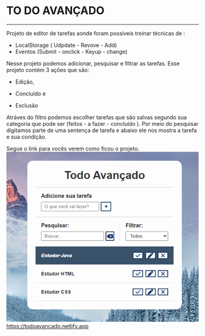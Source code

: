 # TO DO AVANÇADO
---
Projeto de editor de tarefas aonde foram possíveis treinar técnicas de :

* LocalStorage ( Udpdate - Revove - Add)
* Eventos (Submit - onclick - Keyup - change)

Nesse projeto podemos adicionar, pesquisar e filtrar as tarefas. Esse projeto contém 3 ações que são:

* Edição,

* Concluído e

* Exclusão

Atráves do filtro podemos escolher tarefas que são salvas segundo sua categoria que pode ser (feitos - a fazer - concluído ).
Por meio do pesquisar digitamos parte de uma sentença de tarefa e abaixo ele nos mostra a tarefa e sua condição.

Segue o link para vocês verem como ficou o projeto.
![IMAGEM](./img/image.png)
https://todoavancado.netlify.app